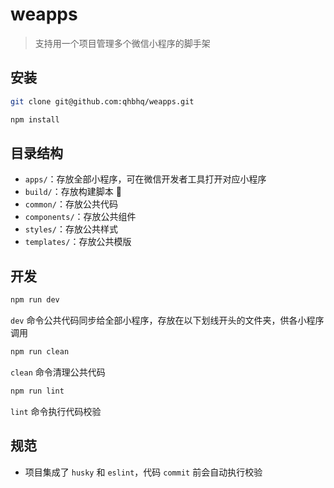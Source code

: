 # weapps

> 支持用一个项目管理多个微信小程序的脚手架

## 安装

```bash
git clone git@github.com:qhbhq/weapps.git
```

```bash
npm install
```

## 目录结构

* `apps/`：存放全部小程序，可在微信开发者工具打开对应小程序
* `build/`：存放构建脚本 
* `common/`：存放公共代码
* `components/`：存放公共组件
* `styles/`：存放公共样式
* `templates/`：存放公共模版

## 开发

```bash
npm run dev
```

`dev` 命令公共代码同步给全部小程序，存放在以下划线开头的文件夹，供各小程序调用

```bash
npm run clean
```

`clean` 命令清理公共代码

```bash
npm run lint
```

`lint` 命令执行代码校验

## 规范

* 项目集成了 `husky` 和 `eslint`，代码 `commit` 前会自动执行校验
